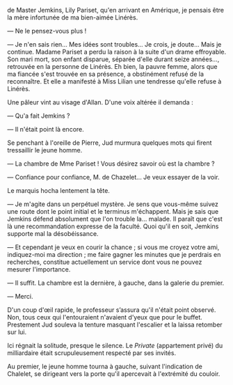 de Master Jemkins, Lily Pariset, qu'en arrivant en Amérique, je pensais être
la mère infortunée de ma bien-aimée Linérès.

— Ne le pensez-vous plus !

— Je n'en sais rien... Mes idées sont troubles... Je crois, je doute...
Mais je continue. Madame Pariset a perdu la raison à la suite d'un drame
effroyable. Son mari mort, son enfant disparue, séparée d'elle durant seize
années..., retrouvée en la personne de Linérès. Eh bien, la pauvre femme,
alors que ma fiancée s'est trouvée en sa présence, a obstinément refusé de
la reconnaître. Et elle a manifesté à Miss Lilian une tendresse qu'elle refuse à Linérès.

Une pâleur vint au visage d'Allan. D'une voix altérée il demanda :

— Qu'a fait Jemkins ?

— Il n'était point là encore.

Se penchant à l'oreille de Pierre, Jud murmura quelques mots qui firent
tressaillir le jeune homme.

— La chambre de Mme Pariset ! Vous désirez savoir où est la chambre ?

— Confiance pour confiance, M. de Chazelet... Je veux essayer de la voir.

Le marquis hocha lentement la tête.

— Je m'agite dans un perpétuel mystère. Je sens que vous-même suivez une route dont le point initial et le terminus m'échappent. Mais je sais que
Jemkins défend absolument que l'on trouble la... malade. Il paraît que c'est
là une recommandation expresse de la faculté. Quoi qu'il en soit, Jemkins
supporte mal la désobéissance.

— Et cependant je veux en courir la chance ; si vous me croyez votre ami, indiquez-moi ma direction ; me faire gagner les minutes que je perdrais
en recherches, constitue actuellement un service dont vous ne pouvez mesurer l'importance.

— Il suffit. La chambre est la dernière, à gauche, dans la galerie du
premier.

— Merci.

D'un coup d'œil rapide, le professeur s’assura qu'il n'était point observé.
Non, tous ceux qui l'entouraient n'avaient d’yeux que pour le buffet. Prestement Jud souleva la tenture masquant l'escalier et la laissa retomber
sur lui.

Ici régnait la solitude, presque le silence. Le _Private_ (appartement privé)
du milliardaire était scrupuleusement respecté par ses invités.

Au premier, le jeune homme tourna à gauche, suivant l'indication de Chalelet, se dirigeant vers la porte qu'il apercevait à l'extrémité du couloir.
